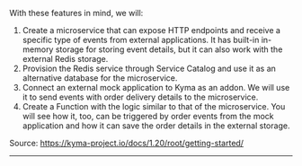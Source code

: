 With these features in mind, we will:
1. Create a microservice that can expose HTTP endpoints and receive a specific type of events from external applications. It has built-in in-memory storage for storing event details, but it can also work with the external Redis storage.
2. Provision the Redis service through Service Catalog and use it as an alternative database for the microservice.
3. Connect an external mock application to Kyma as an addon. We will use it to send events with order delivery details to the microservice.
4. Create a Function with the logic similar to that of the microservice. You will see how it, too, can be triggered by order events from the mock application and how it can save the order details in the external storage.

Source: https://kyma-project.io/docs/1.20/root/getting-started/ 

-----------------